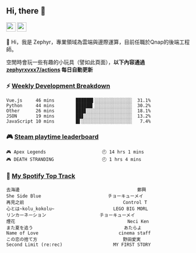 <!--
**zephyrxvxx7/zephyrxvxx7** is a ✨ _special_ ✨ repository because its `README.md` (this file) appears on your GitHub profile.

Here are some ideas to get you started:

- 🔭 I’m currently working on ...
- 🌱 I’m currently learning ...
- 👯 I’m looking to collaborate on ...
- 🤔 I’m looking for help with ...
- 💬 Ask me about ...
- 📫 How to reach me: ...
- 😄 Pronouns: ...
- ⚡ Fun fact: ...
-->

## Hi, there 👋

<a href="https://www.instagram.com/zephyrxvxx7/"><img src="https://img.shields.io/badge/instagram-3f729b?&style=for-the-badge&logo=instagram&logoColor=white" height=25></a>
<a href="https://zephyrxvxx7.me/"><img src="https://img.shields.io/badge/blog-gray?&style=for-the-badge&logo=hexo&logoColor=white" height=25></a>

👋 Hi，我是 Zephyr，專業領域為雲端與邊際運算，目前任職於Qnap的後端工程師。

空閒時會玩一些有趣的小玩具（譬如此頁面），**以下內容通過 [zephyrxvxx7/actions](https://github.com/zephyrxvxx7/zephyrxvxx7/actions) 每日自動更新**

### ⚡ [Weekly Development Breakdown](https://gist.github.com/zephyrxvxx7/ee1787313f0772b51494d051b5edde7f)

<!-- code_time start -->

```text
Vue.js     46 mins        ██████▌░░░░░░░░░░░░░░  31.1%
Python     44 mins        ██████▎░░░░░░░░░░░░░░  30.2%
Other      26 mins        ███▊░░░░░░░░░░░░░░░░░  18.1%
JSON       19 mins        ██▊░░░░░░░░░░░░░░░░░░  13.2%
JavaScript 10 mins        █▌░░░░░░░░░░░░░░░░░░░   7.4%
```

<!-- code_time end -->

### 🎮 [Steam playtime leaderboard](https://gist.github.com/zephyrxvxx7/f77b8978877f959b69d84723c43a4a64)

<!-- steam_time start -->

```text
🎮 Apex Legends                     🕘 14 hrs 1 mins
🎮 DEATH STRANDING                  🕘 1 hrs 4 mins
```

<!-- steam_time end -->

### 🎵 [My Spotify Top Track](https://gist.github.com/zephyrxvxx7/fe159fde5ec9ebea27e03dd63a71e78f)

<!-- spotify_track start -->

```text
去海邊                                            鄭興
She Side Blue                         チョーキューメイ
再見之前                                     Control T
心とは~kolu_kokolu~                      LEGO BIG MORL
リンカーネーション                    チョーキューメイ
煙花                                          Neci Ken
また夏を追う                                  あたらよ
Name of Love                              cinema staff
この恋の捨て方                                野田愛実
Second Limit (re:rec)                   MY FIRST STORY
```

<!-- spotify_track end -->
